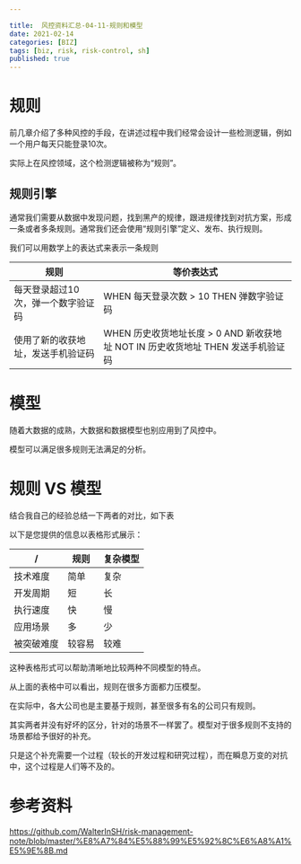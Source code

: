 ```yaml
---

title:  风控资料汇总-04-11-规则和模型
date: 2021-02-14
categories: [BIZ]
tags: [biz, risk, risk-control, sh]
published: true
---
```



# 规则

前几章介绍了多种风控的手段，在讲述过程中我们经常会设计一些检测逻辑，例如一个用户每天只能登录10次。

实际上在风控领域，这个检测逻辑被称为“规则”。

## 规则引擎

通常我们需要从数据中发现问题，找到黑产的规律，跟进规律找到对抗方案，形成一条或者多条规则。通常我们还会使用“规则引擎”定义、发布、执行规则。

我们可以用数学上的表达式来表示一条规则

| 规则 | 等价表达式 |
|------|------------|
| 每天登录超过10次，弹一个数字验证码 | WHEN 每天登录次数 > 10 THEN 弹数字验证码 |
| 使用了新的收获地址，发送手机验证码 | WHEN 历史收货地址长度 > 0 AND 新收获地址 NOT IN 历史收货地址 THEN 发送手机验证码 |

# 模型

随着大数据的成熟，大数据和数据模型也别应用到了风控中。

模型可以满足很多规则无法满足的分析。

# 规则 VS 模型

结合我自己的经验总结一下两者的对比，如下表

以下是您提供的信息以表格形式展示：

| /       | 规则 | 复杂模型 |
|------------|----------|----------|
| 技术难度   | 简单     | 复杂     |
| 开发周期   | 短       | 长       |
| 执行速度   | 快       | 慢       |
| 应用场景   | 多       | 少       |
| 被突破难度 | 较容易   | 较难     |

这种表格形式可以帮助清晰地比较两种不同模型的特点。

从上面的表格中可以看出，规则在很多方面都力压模型。

在实际中，各大公司也是主要基于规则，甚至很多有名的公司只有规则。

其实两者并没有好坏的区分，针对的场景不一样罢了。模型对于很多规则不支持的场景都给予很好的补充。

只是这个补充需要一个过程（较长的开发过程和研究过程），而在瞬息万变的对抗中，这个过程是人们等不及的。

# 参考资料

https://github.com/WalterInSH/risk-management-note/blob/master/%E8%A7%84%E5%88%99%E5%92%8C%E6%A8%A1%E5%9E%8B.md


